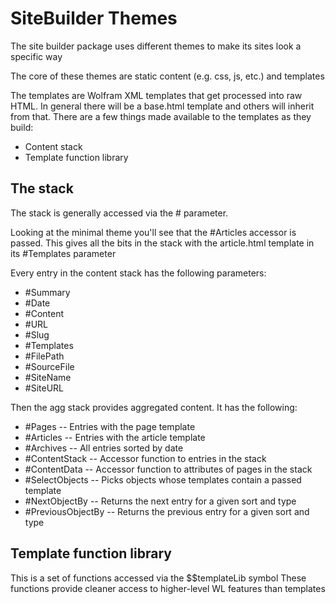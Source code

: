 # SiteBuilder Themes

The site builder package uses different themes to make its sites look a specific way

The core of these themes are static content (e.g. css, js, etc.) and templates

The templates are Wolfram XML templates that get processed into raw HTML.
In general there will be a base.html template and others will inherit from that.
There are a few things made available to the templates as they build:

* Content stack
* Template function library

## The stack

The stack is generally accessed via the # parameter.

Looking at the minimal theme you'll see that the #Articles accessor is passed.
This gives all the bits in the stack with the article.html template in its
  #Templates parameter

Every entry in the content stack has the following parameters:
*  #Summary
*  #Date
*  #Content
*  #URL
*  #Slug
*  #Templates
*  #FilePath
*  #SourceFile
*  #SiteName
*  #SiteURL

Then the agg stack provides aggregated content. It has the following:
*  #Pages            -- Entries with the page template
*  #Articles         -- Entries with the article template
*  #Archives         -- All entries sorted by date
*  #ContentStack     -- Accessor function to entries in the stack
*  #ContentData      -- Accessor function to attributes of pages in the stack
*  #SelectObjects    -- Picks objects whose templates contain a passed template
*  #NextObjectBy     -- Returns the next entry for a given sort and type
*  #PreviousObjectBy -- Returns the previous entry for a given sort and type

## Template function library

This is a set of functions accessed via the $$templateLib symbol
These functions provide cleaner access to higher-level WL features than templates
